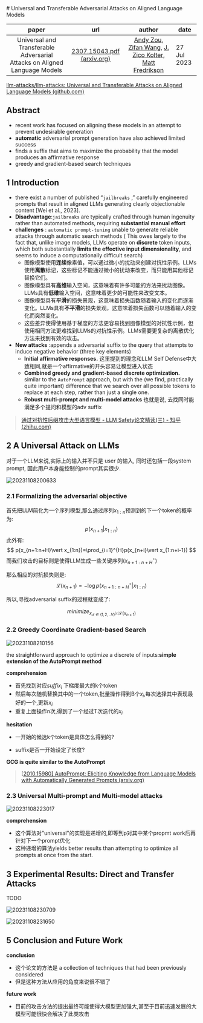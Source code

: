 <head>
    <script src="https://cdn.mathjax.org/mathjax/latest/MathJax.js?config=TeX-AMS-MML_HTMLorMML" type="text/javascript"></script>
    <script type="text/x-mathjax-config">
        MathJax.Hub.Config({
            tex2jax: {
            skipTags: ['script', 'noscript', 'style', 'textarea', 'pre'],
            inlineMath: [['$','$'],["\\(","\\)"]],
            displayMath: [
                ['$$', '$$'],
                ['\\[', '\\]']
                ],
            }
        });
    </script>
</head>
# Universal and Transferable Adversarial Attacks on Aligned Language Models

|                            paper                             |                             url                              |                            author                            | date        |
| :----------------------------------------------------------: | :----------------------------------------------------------: | :----------------------------------------------------------: | ----------- |
| Universal and Transferable Adversarial Attacks on Aligned Language Models | [2307.15043.pdf (arxiv.org)](https://arxiv.org/pdf/2307.15043.pdf) | [Andy Zou](https://arxiv.org/search/cs?searchtype=author&query=Zou,+A), [Zifan Wang](https://arxiv.org/search/cs?searchtype=author&query=Wang,+Z), [J. Zico Kolter](https://arxiv.org/search/cs?searchtype=author&query=Kolter,+J+Z), [Matt Fredrikson](https://arxiv.org/search/cs?searchtype=author&query=Fredrikson,+M) | 27 Jul 2023 |

[llm-attacks/llm-attacks: Universal and Transferable Attacks on Aligned Language Models (github.com)](https://github.com/llm-attacks/llm-attacks)

## Abstract

+ recent work has focused on aligning these models in an attempt to prevent undesirable generation
+ **automatic** adversarial prompt generation have also achieved limited success
+ finds a suffix that aims to maximize the probability that the model produces an affirmative response
+ greedy and gradient-based search techniques

## 1     Introduction



+ there exist a number of published “`jailbreaks` ,” carefully engineered prompts that result in aligned LLMs generating clearly objectionable content [Wei et al., 2023]. 
+ **Disadvantage**:`jailbreaks` are typically crafted through human ingenuity rather than automated methods, requiring **substantial manual effort**
+ **challenges** :  `automatic prompt-tuning` unable to generate reliable attacks through automatic search methods ( This owes largely to the fact that, unlike image models, LLMs operate on **discrete** token inputs, which both substantially **limits the effective input dimensionality**, and seems to induce a computationally difficult search)
  + 图像模型使用**连续**像素值，可以通过微小的扰动来创建对抗性示例。LLMs使用**离散**标记，这些标记不能通过微小的扰动来改变，而只能用其他标记替换它们。
  + 图像模型具有**高维**输入空间，这意味着有许多可能的方法来扰动图像。LLMs具有**低维**输入空间，这意味着更少的可能性来改变文本。
  + 图像模型具有**平滑**的损失景观，这意味着损失函数随着输入的变化而逐渐变化。LLMs具有**不平滑**的损失景观，这意味着损失函数可以随着输入的变化而突然变化。
  + 这些差异使得使用基于梯度的方法更容易找到图像模型的对抗性示例，但使用相同方法更难找到LLMs的对抗性示例。LLMs需要更复杂的离散优化方法来找到有效的攻击。
+ **New attacks** :appends a adversarial suffix to the query that attempts to induce negative behavior (three key elements)
  +  **Initial affirmative responses.** 这里提到的理念和LLM Self Defense中大致相同,就是一个affirmative的开头容易让模型进入状态
  +  **Combined greedy and gradient-based discrete optimization.** similar to the `AutoPrompt` approach, but with the (we find, practically quite important) difference that we search over all possible tokens to replace at each step, rather than just a single one.
  +  **Robust multi-prompt and multi-model attacks** 也就是说, 去找同时能满足多个提问和模型的adv suffix



> [通过对抗性后缀攻击大型语言模型 - LLM Safety论文精读(三) - 知乎 (zhihu.com)](https://zhuanlan.zhihu.com/p/662098517)

## 2    A Universal Attack on LLMs

对于一个LLM来说,实际上的输入并不只是 user 的输入, 同时还包括一段system prompt, 因此用户本身能控制的prompt其实很少. 

![20231108200633](https://cdn.jsdelivr.net/gh/Mintisn/Images@main/githubPictures/20231108200633.png)

### 2.1    Formalizing the adversarial objective

首先把LLM简化为一个序列模型,那么通过序列$x_{1:n}$预测到的下一个token的概率为:
$$
p(x_{n+1}\vert x_{1:n})
$$
此外有:
$$
p(x_{n+1:n+H}\vert x_{1:n})=\prod_{i=1}^{H}p(x_{n+i}\vert x_{1:n+i-1})
$$
而我们攻击的目标则是使得LLM生成一些关键序列($x_{n+1:n+H}^{\star}$)

那么相应的对抗损失则是:
$$
\mathcal{L}(x_{n+1})=-\log p(x_{n+1:n+H}^{\star}\vert x_{1:n})
$$

所以,寻找adversarial suffix的过程就变成了:

$$
minimize_{x_{\mathcal{I}\in\{1,2,..V\}^{\vert x \vert}} \mathcal{L}(x_{n+1})}
$$



### 2.2    Greedy Coordinate Gradient-based Search

![20231108210156](https://cdn.jsdelivr.net/gh/Mintisn/Images@main/githubPictures/20231108210156.png)

the straightforward approach to optimize a discrete of inputs:**simple extension of the AutoPrompt method**

**comprehension**

+ 首先找到对应$suffix_i$ 下梯度最大的k个token
+ 然后每次随机替换其中的一个token,批量操作得到B个$x_i$,每次选择其中表现最好的一个,更新$x_i$
+ 重复上面操作n次,得到了一个经过T次迭代的$x_i$

**hesitation**

+ 一开始的候选k个token是具体怎么得到的?

+ suffix是否一开始设定了长度?

**GCG is quite similar to the AutoPrompt**

> [[2010.15980\] AutoPrompt: Eliciting Knowledge from Language Models with Automatically Generated Prompts (arxiv.org)](https://arxiv.org/abs/2010.15980)

### 2.3 Universal Multi-prompt and Multi-model attacks


![20231108223017](https://cdn.jsdelivr.net/gh/Mintisn/Images@main/githubPictures/20231108223017.png)

**comprehension**

+ 这个算法对"universal"的实现是递增的,即等到p对其中某个propmt work后再针对下一个prompt优化
+ 这种递增的算法yields better results than attempting to optimize all prompts at once from the start.

## 3  Experimental Results: Direct and Transfer Attacks

TODO

![20231108230709](https://cdn.jsdelivr.net/gh/Mintisn/Images@main/githubPictures/20231108230709.png)



![20231108231650](https://cdn.jsdelivr.net/gh/Mintisn/Images@main/githubPictures/20231108231650.png)

## 5 Conclusion and Future Work

**conclusion**

+ 这个论文的方法是 a collection of techniques that had been previously considered
+ 但是这种方法从应用的角度来说很不错了

**future work**

+ 目前的攻击方法的提出最终可能使得大模型更加强大,甚至于目前迅速发展的大模型可能很快会解决了此类攻击

​                                                                                                                                                                                                                                                                                                                                                                                                                                                                                                                        

